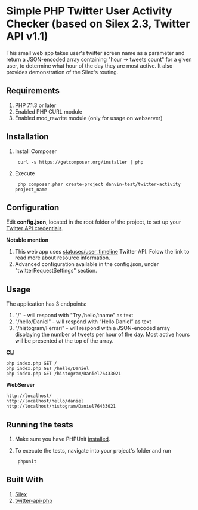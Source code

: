 Simple PHP Twitter User Activity Checker (based on Silex 2.3, Twitter API v1.1)
================

This small web app takes user's twitter screen name as a parameter and return a JSON-encoded array containing "hour -> tweets  count" for a given user, to determine what hour of the day they are most active. 
It also provides demonstration of the Silex's routing.

Requirements
----
1. PHP 7.1.3 or later
2. Enabled PHP CURL module
3. Enabled mod_rewrite module (only for usage on webserver)

Installation
----
1. Install Composer

        curl -s https://getcomposer.org/installer | php

2. Execute    

        php composer.phar create-project danvin-test/twitter-activity project_name

Configuration
------
Edit **config.json**, located in the root folder of the project, to set up your [Twitter API credentials](https://developer.twitter.com/en/docs/basics/getting-started).

**Notable mention**
1. This web app uses [statuses/user_timeline](https://developer.twitter.com/en/docs/tweets/timelines/api-reference/get-statuses-user_timeline.html) Twitter API. Folow the link to read more about resource information.
2. Advanced configuration available in the config.json, under "twitterRequestSettings" section.

Usage
----

The application has 3 endpoints:
1. "/" - will respond with "Try  /hello/:name" as text
2. "/hello/Daniel" - will respond with “Hello Daniel” as text
3. "/histogram/Ferrari" - will respond with a JSON-encoded array displaying the number of tweets per hour of the day. Most active hours will be presented at the top of the array.


**CLI**

    php index.php GET /                            
    php index.php GET /hello/Daniel
    php index.php GET /histogram/Daniel76433021


**WebServer**

    http://localhost/
    http://localhost/hello/daniel
    http://localhost/histogram/Daniel76433021


Running the tests
----
1. Make sure you have PHPUnit [installed](https://phpunit.de/getting-started/phpunit-7.html).
2. To execute the tests, navigate into your project's folder and run

        phpunit


Built With
-----
1. [Silex](https://silex.symfony.com/)
2. [twitter-api-php](https://github.com/J7mbo/twitter-api-php)
